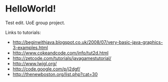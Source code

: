 HelloWorld!
=========

Test edit.
UoE group project.

Links to tutorials: 

- http://beginwithjava.blogspot.co.uk/2008/07/very-basic-java-graphics-3-examples.html
- http://www.cokeandcode.com/info/tut2d.html
- http://zetcode.com/tutorials/javagamestutorial/
- http://www.lwjgl.org/
- http://code.google.com/p/j2dgf/
- http://thenewboston.org/list.php?cat=30
